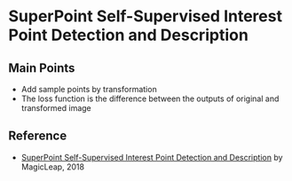 
# SuperPoint Self-Supervised Interest Point Detection and Description

## Main Points

  * Add sample points by transformation
  * The loss function is the difference between the outputs of original and transformed image
  

## Reference

  * [SuperPoint Self-Supervised Interest Point Detection and Description](https://arxiv.org/abs/1712.07629) by MagicLeap, 2018
  
